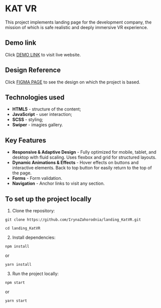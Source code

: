 # KAT VR
This project implements landing page for the development company, the mission of which is safe realistic and deeply immersive VR experience.

## Demo link
Click [DEMO LINK](https://irynazahorodnia.github.io/landing_KatVR/) to visit live website.

## Design Reference
Click [FIGMA PAGE](https://www.figma.com/design/Blpg4iapsI7fRqJeSp6DvK/KatVR-_FE-students?node-id=1-370&t=hza9tTOJiGyhbGYs-0) to see the design on which the project is based.

## Technologies used
+ **HTML5** - structure of the content;
+ **JavaScript** - user interaction;
+ **SCSS** - styling;
+ **Swiper** - imagies gallery.

## Key Features
+ **Responsive & Adaptive Design** - Fully optimized for mobile, tablet, and desktop with fluid scaling. Uses flexbox and grid for structured layouts.
+ **Dynamic Animations & Effects** - Hover effects on buttons and interactive elements. Back to top button for easily return to the top of the page.
+ **Forms** - Form validation.
+ **Navigation** - Anchor links to visit any section.

## To set up the project locally
1. Clone the repository:
```
git clone https://github.com/IrynaZahorodnia/landing_KatVR.git
```
```
cd landing_KatVR
```
2. Install dependencies:
```
npm install
```
or
```
yarn install
```
3. Run the project locally:
```
npm start
```
or
```
yarn start
```

